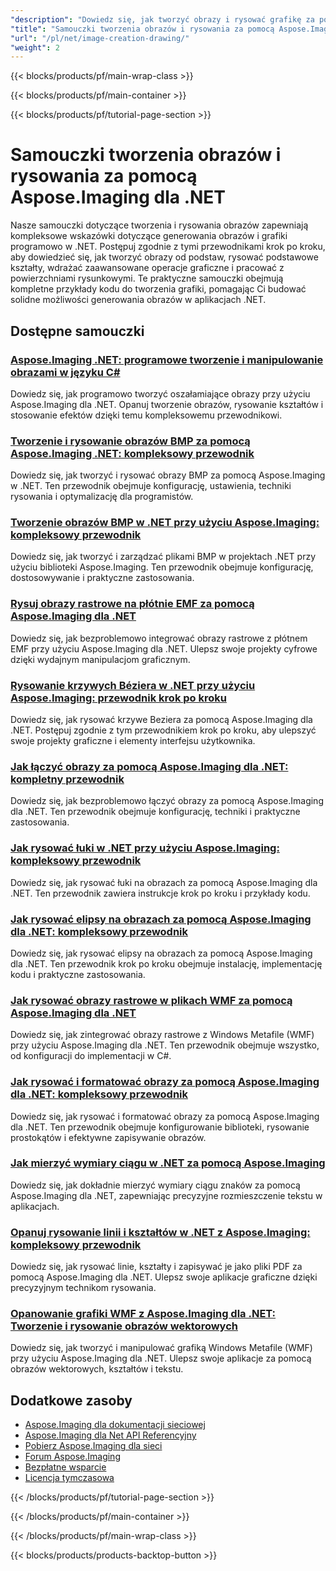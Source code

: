 ```yaml
---
"description": "Dowiedz się, jak tworzyć obrazy i rysować grafikę za pomocą Aspose.Imaging for .NET, korzystając z kompleksowych samouczków omawiających podstawowe funkcje rysowania."
"title": "Samouczki tworzenia obrazów i rysowania za pomocą Aspose.Imaging dla .NET"
"url": "/pl/net/image-creation-drawing/"
"weight": 2
---
```


{{< blocks/products/pf/main-wrap-class >}}

{{< blocks/products/pf/main-container >}}

{{< blocks/products/pf/tutorial-page-section >}}
# Samouczki tworzenia obrazów i rysowania za pomocą Aspose.Imaging dla .NET

Nasze samouczki dotyczące tworzenia i rysowania obrazów zapewniają kompleksowe wskazówki dotyczące generowania obrazów i grafiki programowo w .NET. Postępuj zgodnie z tymi przewodnikami krok po kroku, aby dowiedzieć się, jak tworzyć obrazy od podstaw, rysować podstawowe kształty, wdrażać zaawansowane operacje graficzne i pracować z powierzchniami rysunkowymi. Te praktyczne samouczki obejmują kompletne przykłady kodu do tworzenia grafiki, pomagając Ci budować solidne możliwości generowania obrazów w aplikacjach .NET.

## Dostępne samouczki

### [Aspose.Imaging .NET: programowe tworzenie i manipulowanie obrazami w języku C#](./aspose-imaging-net-create-images-programmatically/)
Dowiedz się, jak programowo tworzyć oszałamiające obrazy przy użyciu Aspose.Imaging dla .NET. Opanuj tworzenie obrazów, rysowanie kształtów i stosowanie efektów dzięki temu kompleksowemu przewodnikowi.

### [Tworzenie i rysowanie obrazów BMP za pomocą Aspose.Imaging .NET: kompleksowy przewodnik](./create-draw-bmp-images-aspose-imaging-net/)
Dowiedz się, jak tworzyć i rysować obrazy BMP za pomocą Aspose.Imaging w .NET. Ten przewodnik obejmuje konfigurację, ustawienia, techniki rysowania i optymalizację dla programistów.

### [Tworzenie obrazów BMP w .NET przy użyciu Aspose.Imaging: kompleksowy przewodnik](./create-bmp-image-aspose-imaging-dotnet/)
Dowiedz się, jak tworzyć i zarządzać plikami BMP w projektach .NET przy użyciu biblioteki Aspose.Imaging. Ten przewodnik obejmuje konfigurację, dostosowywanie i praktyczne zastosowania.

### [Rysuj obrazy rastrowe na płótnie EMF za pomocą Aspose.Imaging dla .NET](./draw-raster-images-emf-canvas-aspose-imaging-dotnet/)
Dowiedz się, jak bezproblemowo integrować obrazy rastrowe z płótnem EMF przy użyciu Aspose.Imaging dla .NET. Ulepsz swoje projekty cyfrowe dzięki wydajnym manipulacjom graficznym.

### [Rysowanie krzywych Béziera w .NET przy użyciu Aspose.Imaging: przewodnik krok po kroku](./draw-bezier-curves-aspose-imaging-net/)
Dowiedz się, jak rysować krzywe Beziera za pomocą Aspose.Imaging dla .NET. Postępuj zgodnie z tym przewodnikiem krok po kroku, aby ulepszyć swoje projekty graficzne i elementy interfejsu użytkownika.

### [Jak łączyć obrazy za pomocą Aspose.Imaging dla .NET: kompletny przewodnik](./combine-images-aspose-imaging-net-guide/)
Dowiedz się, jak bezproblemowo łączyć obrazy za pomocą Aspose.Imaging dla .NET. Ten przewodnik obejmuje konfigurację, techniki i praktyczne zastosowania.

### [Jak rysować łuki w .NET przy użyciu Aspose.Imaging: kompleksowy przewodnik](./drawing-arcs-aspose-imaging-net/)
Dowiedz się, jak rysować łuki na obrazach za pomocą Aspose.Imaging dla .NET. Ten przewodnik zawiera instrukcje krok po kroku i przykłady kodu.

### [Jak rysować elipsy na obrazach za pomocą Aspose.Imaging dla .NET: kompleksowy przewodnik](./draw-ellipses-aspose-imaging-net/)
Dowiedz się, jak rysować elipsy na obrazach za pomocą Aspose.Imaging dla .NET. Ten przewodnik krok po kroku obejmuje instalację, implementację kodu i praktyczne zastosowania.

### [Jak rysować obrazy rastrowe w plikach WMF za pomocą Aspose.Imaging dla .NET](./draw-raster-images-wmf-aspose-imaging-net/)
Dowiedz się, jak zintegrować obrazy rastrowe z Windows Metafile (WMF) przy użyciu Aspose.Imaging dla .NET. Ten przewodnik obejmuje wszystko, od konfiguracji do implementacji w C#.

### [Jak rysować i formatować obrazy za pomocą Aspose.Imaging dla .NET: kompleksowy przewodnik](./draw-format-images-aspose-imaging-net/)
Dowiedz się, jak rysować i formatować obrazy za pomocą Aspose.Imaging dla .NET. Ten przewodnik obejmuje konfigurowanie biblioteki, rysowanie prostokątów i efektywne zapisywanie obrazów.

### [Jak mierzyć wymiary ciągu w .NET za pomocą Aspose.Imaging](./measure-string-dimensions-aspose-imaging-net/)
Dowiedz się, jak dokładnie mierzyć wymiary ciągu znaków za pomocą Aspose.Imaging dla .NET, zapewniając precyzyjne rozmieszczenie tekstu w aplikacjach.

### [Opanuj rysowanie linii i kształtów w .NET z Aspose.Imaging: kompleksowy przewodnik](./master-dotnet-drawing-aspose-imaging-lines-shapes/)
Dowiedz się, jak rysować linie, kształty i zapisywać je jako pliki PDF za pomocą Aspose.Imaging dla .NET. Ulepsz swoje aplikacje graficzne dzięki precyzyjnym technikom rysowania.

### [Opanowanie grafiki WMF z Aspose.Imaging dla .NET: Tworzenie i rysowanie obrazów wektorowych](./aspose-imaging-dotnet-create-draw-wmf-graphics/)
Dowiedz się, jak tworzyć i manipulować grafiką Windows Metafile (WMF) przy użyciu Aspose.Imaging dla .NET. Ulepsz swoje aplikacje za pomocą obrazów wektorowych, kształtów i tekstu.

## Dodatkowe zasoby

- [Aspose.Imaging dla dokumentacji sieciowej](https://docs.aspose.com/imaging/net/)
- [Aspose.Imaging dla Net API Referencyjny](https://reference.aspose.com/imaging/net/)
- [Pobierz Aspose.Imaging dla sieci](https://releases.aspose.com/imaging/net/)
- [Forum Aspose.Imaging](https://forum.aspose.com/c/imaging)
- [Bezpłatne wsparcie](https://forum.aspose.com/)
- [Licencja tymczasowa](https://purchase.aspose.com/temporary-license/)

{{< /blocks/products/pf/tutorial-page-section >}}

{{< /blocks/products/pf/main-container >}}

{{< /blocks/products/pf/main-wrap-class >}}

{{< blocks/products/products-backtop-button >}}